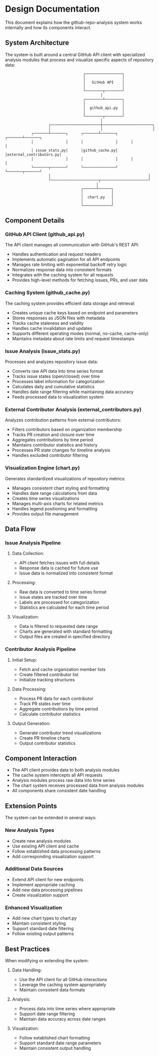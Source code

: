 # Design Documentation

This document explains how the github-repo-analysis system works internally and how its components interact.

## System Architecture

The system is built around a central GitHub API client with specialized analysis modules that process and visualize specific aspects of repository data:

```
                                    ┌─────────────────┐
                                    │                 │
                                    │   GitHub API    │
                                    │                 │
                                    └────────┬────────┘
                                            │
                                    ┌────────┴────────┐
                                    │                 │
                                    │  github_api.py  │
                                    │                 │
                                    └────────┬────────┘
                                            │
                    ┌───────────────────────┼───────────────────────┐
                    │                       │                       │
            ┌───────┴───────┐      ┌───────┴───────┐      ┌───────┴───────┐
            │               │      │               │      │               │
            │ issue_stats.py│      │github_cache.py│      │external_contributors.py│
            │               │      │               │      │               │
            └───────┬───────┘      └───────────────┘      └───────┬───────┘
                    │                                             │
                    └──────────────────────┬──────────────────────┘
                                          │
                                   ┌──────┴──────┐
                                   │             │
                                   │  chart.py   │
                                   │             │
                                   └─────────────┘
```

## Component Details

### GitHub API Client (github_api.py)

The API client manages all communication with GitHub's REST API:
- Handles authentication and request headers
- Implements automatic pagination for all API endpoints
- Manages rate limiting with exponential backoff retry logic
- Normalizes response data into consistent formats
- Integrates with the caching system for all requests
- Provides high-level methods for fetching issues, PRs, and user data

### Caching System (github_cache.py)

The caching system provides efficient data storage and retrieval:
- Creates unique cache keys based on endpoint and parameters
- Stores responses as JSON files with metadata
- Tracks cache staleness and validity
- Handles cache invalidation and updates
- Supports different operating modes (normal, no-cache, cache-only)
- Maintains metadata about rate limits and request timestamps

### Issue Analysis (issue_stats.py)

Processes and analyzes repository issue data:
- Converts raw API data into time series format
- Tracks issue states (open/closed) over time
- Processes label information for categorization
- Calculates daily and cumulative statistics
- Handles date range filtering while maintaining data accuracy
- Feeds processed data to visualization system

### External Contributor Analysis (external_contributors.py)

Analyzes contribution patterns from external contributors:
- Filters contributors based on organization membership
- Tracks PR creation and closure over time
- Aggregates contributions by time period
- Maintains contributor statistics and history
- Processes PR state changes for timeline analysis
- Handles excluded contributor filtering

### Visualization Engine (chart.py)

Generates standardized visualizations of repository metrics:
- Manages consistent chart styling and formatting
- Handles date range calculations from data
- Creates time series visualizations
- Manages multi-axis charts for related metrics
- Handles legend positioning and formatting
- Provides output file management

## Data Flow

### Issue Analysis Pipeline

1. Data Collection:
   - API client fetches issues with full details
   - Response data is cached for future use
   - Issue data is normalized into consistent format

2. Processing:
   - Raw data is converted to time series format
   - Issue states are tracked over time
   - Labels are processed for categorization
   - Statistics are calculated for each time period

3. Visualization:
   - Data is filtered to requested date range
   - Charts are generated with standard formatting
   - Output files are created in specified directory

### Contributor Analysis Pipeline

1. Initial Setup:
   - Fetch and cache organization member lists
   - Create filtered contributor list
   - Initialize tracking structures

2. Data Processing:
   - Process PR data for each contributor
   - Track PR states over time
   - Aggregate contributions by time period
   - Calculate contributor statistics

3. Output Generation:
   - Generate contributor trend visualizations
   - Create PR timeline charts
   - Output contributor statistics

## Component Interaction

- The API client provides data to both analysis modules
- The cache system intercepts all API requests
- Analysis modules process raw data into time series
- The chart system receives processed data from analysis modules
- All components share consistent date handling

## Extension Points

The system can be extended in several ways:

### New Analysis Types
- Create new analysis modules
- Use existing API client and cache
- Follow established data processing patterns
- Add corresponding visualization support

### Additional Data Sources
- Extend API client for new endpoints
- Implement appropriate caching
- Add new data processing pipelines
- Create visualization support

### Enhanced Visualization
- Add new chart types to chart.py
- Maintain consistent styling
- Support standard date filtering
- Follow existing output patterns

## Best Practices

When modifying or extending the system:

1. Data Handling:
   - Use the API client for all GitHub interactions
   - Leverage the caching system appropriately
   - Maintain consistent data formats

2. Analysis:
   - Process data into time series where appropriate
   - Support date range filtering
   - Maintain data accuracy across date ranges

3. Visualization:
   - Follow established chart formatting
   - Support standard date range parameters
   - Maintain consistent output handling

